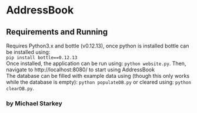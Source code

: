 # AddressBook

## Requirements and Running
Requires Python3.x and bottle (v0.12.13), once python is installed bottle can be installed using:  
`pip install bottle==0.12.13`  
Once installed, the application can be run using: `python website.py`. Then, navigate to http://localhost:8080/ to start using AddressBook  
The database can be filled with example data using (though this only works while the database is empty): `python populateDB.py` or cleared using: `python clearDB.py`.

### by Michael Starkey
